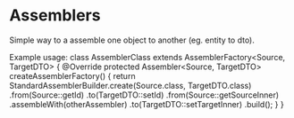 # Assemblers
Simple way to a assemble one object to another (eg. entity to dto).

Example usage:
  class AssemblerClass extends AssemblerFactory<Source, TargetDTO>
  {
    @Override
    protected Assembler<Source, TargetDTO> createAssemblerFactory()
    {
      return StandardAssemblerBuilder.create(Source.class, TargetDTO.class)
        .from(Source::getId)
          .to(TargetDTO::setId)
        .from(Source::getSourceInner)
          .assembleWith(otherAssembler)
          .to(TargetDTO::setTargetInner)
        .build();
    }
  }
